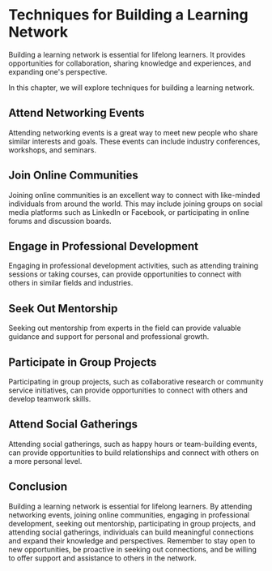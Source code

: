 Techniques for Building a Learning Network
==================================================================================

Building a learning network is essential for lifelong learners. It provides opportunities for collaboration, sharing knowledge and experiences, and expanding one's perspective.

In this chapter, we will explore techniques for building a learning network.

Attend Networking Events
------------------------

Attending networking events is a great way to meet new people who share similar interests and goals. These events can include industry conferences, workshops, and seminars.

Join Online Communities
-----------------------

Joining online communities is an excellent way to connect with like-minded individuals from around the world. This may include joining groups on social media platforms such as LinkedIn or Facebook, or participating in online forums and discussion boards.

Engage in Professional Development
----------------------------------

Engaging in professional development activities, such as attending training sessions or taking courses, can provide opportunities to connect with others in similar fields and industries.

Seek Out Mentorship
-------------------

Seeking out mentorship from experts in the field can provide valuable guidance and support for personal and professional growth.

Participate in Group Projects
-----------------------------

Participating in group projects, such as collaborative research or community service initiatives, can provide opportunities to connect with others and develop teamwork skills.

Attend Social Gatherings
------------------------

Attending social gatherings, such as happy hours or team-building events, can provide opportunities to build relationships and connect with others on a more personal level.

Conclusion
----------

Building a learning network is essential for lifelong learners. By attending networking events, joining online communities, engaging in professional development, seeking out mentorship, participating in group projects, and attending social gatherings, individuals can build meaningful connections and expand their knowledge and perspectives. Remember to stay open to new opportunities, be proactive in seeking out connections, and be willing to offer support and assistance to others in the network.
